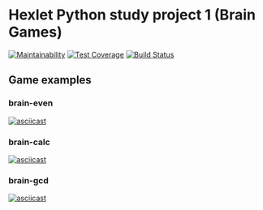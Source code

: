 # Hexlet Python study project 1 (Brain Games)

[![Maintainability](https://api.codeclimate.com/v1/badges/4a78a205a0ed189b483d/maintainability)](https://codeclimate.com/github/ashpb/python-project-lvl1/maintainability) [![Test Coverage](https://api.codeclimate.com/v1/badges/4a78a205a0ed189b483d/test_coverage)](https://codeclimate.com/github/ashpb/python-project-lvl1/test_coverage) [![Build Status](https://travis-ci.org/ashpb/python-project-lvl1.svg?branch=master)](https://travis-ci.org/ashpb/python-project-lvl1)


## Game examples

### brain-even
[![asciicast](https://asciinema.org/a/ul2gEluBdVLAriVmgM4vzTDTE.svg)](https://asciinema.org/a/ul2gEluBdVLAriVmgM4vzTDTE)

### brain-calc
[![asciicast](https://asciinema.org/a/IM5V4kYfL7ZrCFq2FCd10bHWE.svg)](https://asciinema.org/a/IM5V4kYfL7ZrCFq2FCd10bHWE)

### brain-gcd
[![asciicast](https://asciinema.org/a/35XYatLwvGFwE0okskUl5TV9l.svg)](https://asciinema.org/a/35XYatLwvGFwE0okskUl5TV9l)
